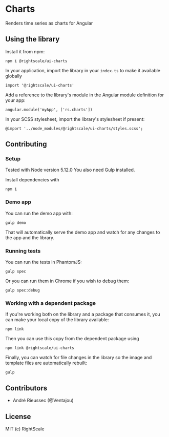 # Charts

Renders time series as charts for Angular

## Using the library

Install it from npm:

    npm i @rightscale/ui-charts

In your application, import the library in your `index.ts` to make it available globally

    import '@rightscale/ui-charts'

Add a reference to the library's module in the Angular module definition for your app:

    angular.module('myApp', ['rs.charts'])

In your SCSS stylesheet, import the library's stylesheet if present:

    @import '../node_modules/@rightscale/ui-charts/styles.scss';

## Contributing

### Setup

Tested with Node version 5.12.0 You also need Gulp installed.

Install dependencies with

    npm i

### Demo app

You can run the demo app with:

    gulp demo

That will automatically serve the demo app and watch for any changes to the app and the library.

### Running tests

You can run the tests in PhantomJS:

    gulp spec

Or you can run them in Chrome if you wish to debug them:

    gulp spec:debug

### Working with a dependent package

If you're working both on the library and a package that consumes it, you can make your local copy of
the library available:

    npm link

Then you can use this copy from the dependent package using

    npm link @rightscale/ui-charts

Finally, you can watch for file changes in the library so the image and template files are automatically
rebuilt:

    gulp

## Contributors

* André Rieussec (@Ventajou)

## License

MIT (c) RightScale
